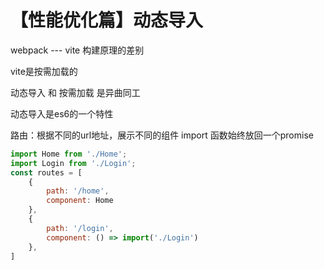 # 【性能优化篇】动态导入
webpack --- vite 构建原理的差别

vite是按需加载的

动态导入 和 按需加载 是异曲同工

动态导入是es6的一个特性

路由：根据不同的url地址，展示不同的组件
import 函数始终放回一个promise

```js
import Home from './Home';
import Login from './Login';
const routes = [
    {
        path: '/home',
        component: Home
    },
    {
        path: '/login',
        component: () => import('./Login')
    },
]
```